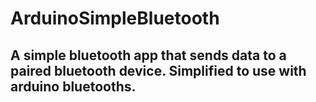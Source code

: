 # ArduinoSimpleBluetooth
## A simple bluetooth app that sends data to a paired bluetooth device. Simplified to use with arduino bluetooths.
